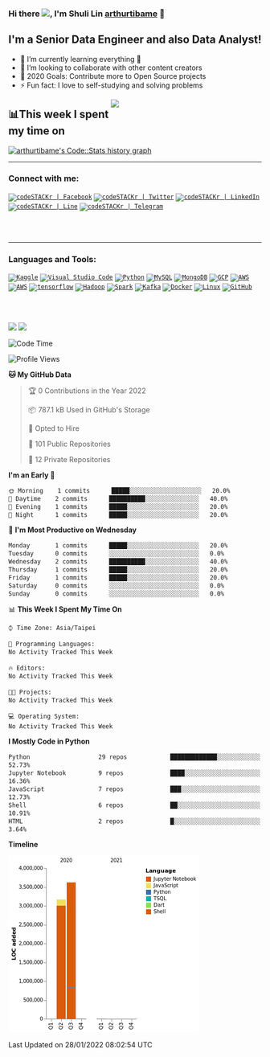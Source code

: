 ### Hi there <img src="https://media.giphy.com/media/hvRJCLFzcasrR4ia7z/giphy.gif" width="25px">, I'm Shuli Lin  [arthurtibame][website] 👋

## I'm a Senior Data Engineer and also Data Analyst!
- 🔭 I’m currently learning everything 🤣
- 👯 I’m looking to collaborate with other content creators
- 🥅 2020 Goals: Contribute more to Open Source projects
- ⚡ Fun fact: I love to self-studying and solving problems

<div class="row">
  <div class="col-lg-6 text-mid">
    <a href="https://wakatime.com/dashboard">    
      <img align="right" src="https://i.pinimg.com/originals/28/02/00/28020003d4a493c78d8202ba6c35f179.gif" width="300"/>
    </a>
  </div>
</div>


## 📊This week I spent my time on

<div class="row">
  <div class="col-lg-6 text-right">
    <a href="https://codestats.net/users/arthurtibame">
      <img src='https://arthurtibame-code-stats.herokuapp.com/history-graph/arthurtibame?width=500&height=300&timezone=08:00&history_days=14&max_languages=15&language_colors=[%223e4053%22,%22f15854%22,%225da5da%22,%22faa43a%22,%2260bd68%22,%22f17cb0%22,%22b2912f%22,%22decf3f%22,%22b276b2%22,%22808080%22]' alt="arthurtibame's Code::Stats history graph" />
    </a>
  </div>
</div>

---

### Connect with me:
<code>[<img alt="codeSTACKr | Facebook" src="https://www.vectorlogo.zone/logos/facebook/facebook-ar21.svg" />][website]</code>
<code>[<img alt="codeSTACKr | Twitter" src="https://www.vectorlogo.zone/logos/twitter/twitter-ar21.svg" />][twitter]</code>
<code>[<img alt="codeSTACKr | LinkedIn"  src="https://www.vectorlogo.zone/logos/linkedin/linkedin-ar21.svg" />][linkedin]</code>
<code>[<img alt="codeSTACKr | Line" src="https://www.vectorlogo.zone/logos/line/line-ar21.svg" />][line]</code>
<code>[<img alt="codeSTACKr | Telegram" src="https://www.vectorlogo.zone/logos/telegram/telegram-ar21.svg" />][telegram]</code>



<br>
<br>

---

### Languages and Tools:

<code>[<img alt="Kaggle" src="https://www.vectorlogo.zone/logos/kaggle/kaggle-ar21.svg" />][kaggle]</code>
<code>[<img alt="Visual Studio Code" src="https://www.vectorlogo.zone/logos/visualstudio_code/visualstudio_code-ar21.svg" />][website]</code>
<code>[<img alt="Python" src="https://www.vectorlogo.zone/logos/python/python-ar21.svg" />][website]</code>
<code>[<img alt="MySQL" src="https://www.vectorlogo.zone/logos/mysql/mysql-ar21.svg" />][website]</code>
<code>[<img alt="MongoDB" src="https://www.vectorlogo.zone/logos/mongodb/mongodb-ar21.svg" />][website]</code>
<code>[<img alt="GCP"  src="https://www.vectorlogo.zone/logos/google_cloud/google_cloud-ar21.svg" />][website]</code>
<code>[<img alt="AWS" src="https://www.vectorlogo.zone/logos/amazon_aws/amazon_aws-ar21.svg" />][website]</code>
<code>[<img alt="AWS" src="https://www.vectorlogo.zone/logos/pytorch/pytorch-ar21.svg" />][website]</code>
<code>[<img alt="tensorflow" src="https://www.vectorlogo.zone/logos/tensorflow/tensorflow-ar21.svg" />][website]</code>
<code>[<img alt="Hadoop" src="https://www.vectorlogo.zone/logos/apache_hadoop/apache_hadoop-ar21.svg" />][website]</code>
<code>[<img alt="Spark"  src="https://www.vectorlogo.zone/logos/apache_spark/apache_spark-ar21.svg" />][website]</code>
<code>[<img alt="Kafka"  src="https://www.vectorlogo.zone/logos/apache_kafka/apache_kafka-ar21.svg" />][website]</code>
<code>[<img alt="Docker"  src="https://www.vectorlogo.zone/logos/docker/docker-ar21.svg" />][website]</code>
<code>[<img alt="Linux" src="https://www.vectorlogo.zone/logos/ubuntu/ubuntu-ar21.svg" />][website]</code>
<code>[<img alt="GitHub"  src="https://www.vectorlogo.zone/logos/github/github-ar21.svg" />][website]</code>

<br>
<br>

![](<img align="left" alt="arthurtibame's Github Stats" src="https://github-readme-stats.codestackr.vercel.app/api?username=arthurtibame&show_icons=true&hide_border=true" />)
![](<img align="right" alt="arthurtibame's Github Stats" src="https://github-readme-stats.vercel.app/api/top-langs/?username=arthurtibame" />)


<!--START_SECTION:waka-->
![Code Time](http://img.shields.io/badge/Code%20Time-14%20hrs%2044%20mins-blue)

![Profile Views](http://img.shields.io/badge/Profile%20Views-0-blue)

**🐱 My GitHub Data** 

> 🏆 0 Contributions in the Year 2022
 > 
> 📦 787.1 kB Used in GitHub's Storage 
 > 
> 💼 Opted to Hire
 > 
> 📜 101 Public Repositories 
 > 
> 🔑 12 Private Repositories  
 > 
**I'm an Early 🐤** 

```text
🌞 Morning    1 commits      █████░░░░░░░░░░░░░░░░░░░░   20.0% 
🌆 Daytime    2 commits      ██████████░░░░░░░░░░░░░░░   40.0% 
🌃 Evening    1 commits      █████░░░░░░░░░░░░░░░░░░░░   20.0% 
🌙 Night      1 commits      █████░░░░░░░░░░░░░░░░░░░░   20.0%

```
📅 **I'm Most Productive on Wednesday** 

```text
Monday       1 commits      █████░░░░░░░░░░░░░░░░░░░░   20.0% 
Tuesday      0 commits      ░░░░░░░░░░░░░░░░░░░░░░░░░   0.0% 
Wednesday    2 commits      ██████████░░░░░░░░░░░░░░░   40.0% 
Thursday     1 commits      █████░░░░░░░░░░░░░░░░░░░░   20.0% 
Friday       1 commits      █████░░░░░░░░░░░░░░░░░░░░   20.0% 
Saturday     0 commits      ░░░░░░░░░░░░░░░░░░░░░░░░░   0.0% 
Sunday       0 commits      ░░░░░░░░░░░░░░░░░░░░░░░░░   0.0%

```


📊 **This Week I Spent My Time On** 

```text
⌚︎ Time Zone: Asia/Taipei

💬 Programming Languages: 
No Activity Tracked This Week

🔥 Editors: 
No Activity Tracked This Week

🐱‍💻 Projects: 
No Activity Tracked This Week

💻 Operating System: 
No Activity Tracked This Week

```

**I Mostly Code in Python** 

```text
Python                   29 repos            █████████████░░░░░░░░░░░░   52.73% 
Jupyter Notebook         9 repos             ████░░░░░░░░░░░░░░░░░░░░░   16.36% 
JavaScript               7 repos             ███░░░░░░░░░░░░░░░░░░░░░░   12.73% 
Shell                    6 repos             ██░░░░░░░░░░░░░░░░░░░░░░░   10.91% 
HTML                     2 repos             █░░░░░░░░░░░░░░░░░░░░░░░░   3.64%

```


**Timeline**

![Chart not found](https://raw.githubusercontent.com/arthurtibame/arthurtibame/master/charts/bar_graph.png) 


 Last Updated on 28/01/2022 08:02:54 UTC
<!--END_SECTION:waka-->


[website]: http://arthurtibame.tk
[linkedin]: https://www.linkedin.com/in/shuli-lin-1679a9152
[twitter]: https://twitter.com/arthur4410
[line]: https://line.me/ti/p/zJUO6aAEyf
[telegram]: https://t.me/Lin_shu_li
[kaggle]: https://www.kaggle.com/arthur8485
[facebook]: https://www.facebook.com/shuli.lin1/
[waketime]: https://wakatime.com/dashboard
